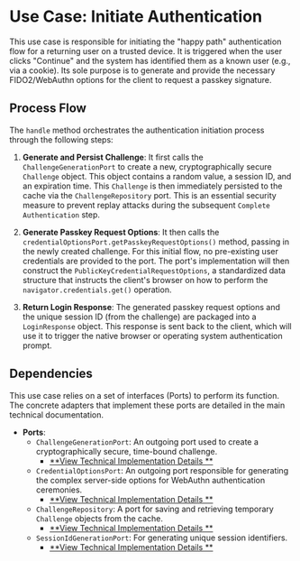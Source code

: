 # Use Case: Initiate Authentication

This use case is responsible for initiating the "happy path" authentication flow for a returning user on a trusted
device. It is triggered when the user clicks "Continue" and the system has identified them as a known user (e.g., via a
cookie). Its sole purpose is to generate and provide the necessary FIDO2/WebAuthn options for the client to request a
passkey signature.

## Process Flow

The `handle` method orchestrates the authentication initiation process through the following steps:

1. **Generate and Persist Challenge**: It first calls the `ChallengeGenerationPort` to create a new, cryptographically
   secure `Challenge` object. This object contains a random value, a session ID, and an expiration time. This
   `Challenge` is then immediately persisted to the cache via the `ChallengeRepository` port. This is an essential
   security measure to prevent replay attacks during the subsequent `Complete Authentication` step.

2. **Generate Passkey Request Options**: It then calls the `credentialOptionsPort.getPasskeyRequestOptions()` method,
   passing in the newly created challenge. For this initial flow, no pre-existing user credentials are provided to the
   port. The port's implementation will then construct the `PublicKeyCredentialRequestOptions`, a standardized data
   structure that instructs the client's browser on how to perform the `navigator.credentials.get()` operation.

3. **Return Login Response**: The generated passkey request options and the unique session ID (from the challenge) are
   packaged into a `LoginResponse` object. This response is sent back to the client, which will use it to trigger the
   native browser or operating system authentication prompt.

## Dependencies

This use case relies on a set of interfaces (Ports) to perform its function. The concrete adapters that implement these
ports are detailed in the main technical documentation.

* **Ports**:
    * `ChallengeGenerationPort`: An outgoing port used to create a cryptographically secure, time-bound challenge.
        * [**View Technical Implementation Details
          **](https://github.com/BankApp-project/auth/wiki/Implementation-Details#challenge-generation-and-caching)
    * `CredentialOptionsPort`: An outgoing port responsible for generating the complex server-side options for WebAuthn
      authentication ceremonies.
        * [**View Technical Implementation Details
          **](https://github.com/BankApp-project/auth/wiki/Implementation-Details#passkey-options-generation-credentialoptionsservice--assemblers)
    * `ChallengeRepository`: A port for saving and retrieving temporary `Challenge` objects from the cache.
        * [**View Technical Implementation Details
          **](https://github.com/BankApp-project/auth/wiki/Implementation-Details#challenge-generation-and-caching)
    * `SessionIdGenerationPort`: For generating unique session identifiers.
        * [**View Technical Implementation Details
          **](https://github.com/BankApp-project/auth/wiki/Implementation-Details#challenge-generation-and-caching)
